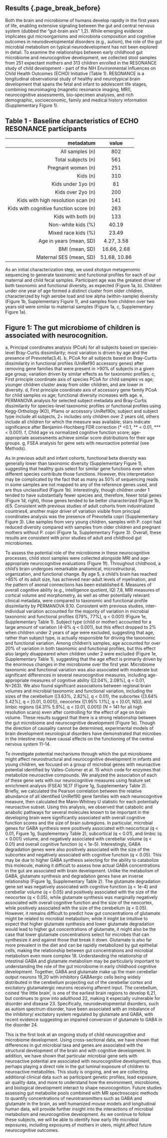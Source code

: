 ## Results {.page_break_before}

Both the brain and microbiome of humans
develop rapidly in the first years of life,
enabling extensive signaling between the gut
and central nervous system (dubbed the “gut-brain axis”
1,2).
While emerging evidence implicates gut microorganisms
and microbiota composition
and cognitive outcomes in neurodevelopmental disorders (e.g., autism),
the role of the gut microbial metabolism on typical neurodevelopment
has not been explored in detail.
To examine the relationships
between early childhood gut microbiome and neurocognitive development,
we collected stool samples from
251 expectant mothers and
313 children
enrolled in the RESONANCE study of child development -
part of the NIH Environmental Influences on Child Health Outcomes (ECHO) Initiative
(Table 1).
RESONANCE is a longitudinal observational study
of healthy and neurotypical brain development
that spans the fetal and infant to adolescent life stages,
combining neuroimaging (magnetic resonance imaging, MRI),
neurocognitive assessments,
bio-specimen analyses,
and rich demographic, socioeconomic, family and medical history information
(Supplementary Figure 1).

## Table 1 - Baseline characteristics of ECHO RESONANCE participants

| metadatum                              | value        |
|---------------------------------------:|:------------:|
|                        All samples (n) |     802      |
|                     Total subjects (n) |     561      |
|                     Pregnant women (n) |     251      |
|                               Kids (n) |     310      |
|                     Kids under 1yo (n) |      81      |
|                      Kids over 2yo (n) |     200      |
|     Kids with high resolution scan (n) |     141      |
| Kids with cognitive function score (n) |     263      |
|                     Kids with both (n) |     133      |
|                     Non-white kids (%) |    40.19     |
|                    Mixed race kids (%) |    23.49     |
|                Age in years (mean, SD) |  4.27, 3.58  |
|                         BMI (mean, SD) | 16.66, 2.68  |
|                Maternal SES (mean, SD) | 51.68, 10.86 |

As an initial characterization step,
we used shotgun metagenomic sequencing
to generate taxonomic and functional profiles
for each of our maternal and child fecal samples.
Participant age was the greatest driver
of both taxonomic and functional diversity,
as expected (Figure 1a, b).
Children under one year of age
formed a distinct cluster from older children,
characterized by high aerobe load and low alpha (within-sample) diversity
(Figure 1b, Supplementary Figure 1),
and samples from children over two years old
were similar to maternal samples
(Figure 1a, c, Supplementary Figure 1a).

## Figure 1: The gut microbiome of children is associated with neurocognition.

a, Principal coordinates analysis (PCoA) for all subjects
   based on species-level Bray-Curtis dissimilarity;
   most variation is driven by age and the presence of Prevotella(3,4).
b, PCoA for all subjects
   based on Bray-Curtis dissimilarity in functional profiles
   (UniRef90 accessory genes)
   after removing gene families that were present in >90% of subjects
   in a given age group;
   variation driven by similar effects as for taxonomic profiles.
c, First principle coordinate axis of species PCoA for child samples vs age;
   younger children cluster away from older children,
   and are lower in diversity.
d, First principle coordinate axis of accessory gene family PCoA
   for child samples vs age;
   functional diversity increases with age.
e, PERMANOVA analysis for selected subject metadata
   and Bray-Curtis dissimilarity for species-level taxonomic profiles
   or functional profiles
   using Kegg-Orthology
(KO),
Pfams or accessory UniRef90s;
   subject and subject type include all subjects,
   2+ includes only children over 2 years old,
   others include all children for which the measure was available;
   stars indicate significance after Benjamini-Hochberg FDR correction
   (* <0.1, ** < 0.01, *** < 0.001).
f, Child age vs normalized cognitive function score;
   age-appropriate assessments
   achieve similar score distributions for their age groups.
g, FSEA analysis for gene sets with neuroactive potential
   (see Methods).

As in previous adult and infant cohorts,
functional beta diversity was generally lower than taxonomic diversity
(Supplementary Figure 1),
suggesting that healthy guts select for similar gene functions
even when different species contribute those functions.
However,
this interpretation may be complicated
by the fact that as many as 50% of sequencing reads in some samples
are not mapped to any of the reference genes used,
and are thus unclassified (Figure 1b).
Interestingly,
though children under 1 tended to have substantially fewer species
and, therefore,
fewer total genes
(Figure 1d, right),
those genes tended to be better characterized
(Figure 1b, d)5.
Consistent with previous studies
of adult cohorts from industrialized countries4,
another major driver of variation visible from principal coordinates analysis
was the presence of Prevotella copri
(Supplementary Figure 3).
Like samples from very young children,
samples with P.
copri had reduced diversity
compared with samples from older children and pregnant mothers without P.
copri
(Figure 1a, Supplementary Figure 3).
Overall,
these results are consistent with prior studies
of adult and childhood gut microbiomes.

To assess the potential role of the microbiome
in these neurocognitive processes,
child stool samples were collected
alongside MRI and age-appropriate neurocognitive evaluations
(Figure 1f).
Throughout childhood,
a child’s brain undergoes remarkable
anatomical, microstructural, organization, and functional
change.
By age 5,
a child’s brain has reached >85% of its adult size,
has achieved near-adult levels of myelination,
and the pattern of axonal connections has been established
6.
Measures of overall cognitive ability
(e.g., intelligence quotient, IQ)
7,8,
MRI measures of cortical volume and morphometry,
as well as other potentially relevant clinical metadata,
were compared to taxonomic and functional profile dissimilarity
by PERMANOVA
9,10.
Consistent with previous studies,
inter-individual variation accounted for the majority of variation
in microbial taxonomic and functional profiles
([79%, 77%], q < 0.001)
(Figure 1e, Supplementary Table 1).
Subject type (child or mother)
accounted for a large amount of variation
(4-6% q < 0.001),
but this effect dropped to 2%
when children under 2 years of age were excluded,
suggesting that age, rather than subject type,
is actually responsible for driving the taxonomic and functional variation.
Among children’s samples,
age accounted for over 20% of variation
in both taxonomic and functional profiles,
but this effect also largely disappeared
when children under 2 were excluded
(Figure 1e, Supplementary Table 1),
suggesting that the age effect
is primarily driven by the enormous changes in the microbiome
over the first year.
Microbiome taxonomic and functional variation
was also associated with moderate but significant differences
in several neurocognitive measures, including
age-appropriate measures of cognitive ability
([2.04%, 2.08%], q < 0.01, N=263).
We also found significant associations
between regional brain volumes
and microbial taxonomic and functional variation,
including the sizes of the cerebellum
([3.63%, 2.82%], q < 0.01),
the subcortex
([3.64% 5.42%], q < [0.01, 0.001]),
neocortex
([1.95% 1.1%], q < [0.01, NS]),
and limbic regions
([4.31% 5.9%], q < [0.01, 0.001])
(N = 141 for all high resolution scans)
even after controlling for the effect of age on brain volume.
These results suggest
that there is a strong relationship
between the gut microbiome and neurocognitive development
(Figure 1e).
Though the direction of causality cannot be determined,
experimental models of brain development neurological disorders
have demonstrated that microbes in the intestine
may have causal effects on the functioning of the central nervous system
11–14.

To investigate potential mechanisms
through which the gut microbiome might affect
neurostructural and neurocognitive development
in infants and young children,
we focused on a group of microbial genes with neuroactive potential
identified by Valles-Colomer et al.
15
which code for enzymes that metabolize neuroactive compounds.
We analyzed the association of each of these gene sets
with our neurocognitive measures
using feature set enrichment analysis (FSEA)
16,17
(Figure 1g, Supplementary Table 2).
Briefly, we calculated the Pearson correlation
between the relative abundance of all identified UniRef90 gene families
with each neurocognitive measure,
then calculated the Mann-Whitney U statistic
for each potentially neuroactive subset.
Using this analysis,
we observed that catabolic and anabolic pathways
for several molecules known to be important in the developing brain
were significantly associated
with overall cognitive function scores
and the size of brain subregions.
In particular,
microbial genes for GABA synthesis
were positively associated with
neocortical (q < 0.01, Figure 1g, Supplementary Table 2),
subcortical (q < 0.01),
and limbic (q < 0.001) volume,
and negatively associated with
cerebellar volume (q < 0.01)
and overall cognitive function (q < 1e-5).
Interestingly,
GABA degradation genes
were also positively associated with
the size of the subcortex
and negatively associated with
cognitive function (q < 0.05).
This may be due to higher GABA synthesis
selecting for the ability to catabolize this molecule,
making it difficult to assess how actual GABA concentrations in the gut
are associated with brain development.
Unlike the metabolism of GABA,
glutamate synthesis and degradation genes
have an inverse relationship
(Figure 1g, Supplementary Table 2).
The glutamate degradation gene set
was negatively associated with
cognitive function (q < 1e-4)
and cerebellar volume (q < 0.05)
and positively associated with
the size of the neocortex (q < 0.05),
while glutamate synthesis
was marginally negatively associated with
overall cognitive function
and the size of the neocortex,
while positively associated with
the size of the cerebellum (q < 0.05).
However,
it remains difficult to predict
how gut concentrations of glutamate
might be related to microbial metabolism;
while it might be intuitive to expect
that higher glutamate synthesis and lower glutamate degradation
would lead to higher gut concentrations of glutamate,
it might also be the case that lower glutamate concentrations
select for microbes that can synthesize it
and against those that break it down.
Glutamate is also far more prevalent in the diet
and can be rapidly metabolized by gut epithelial cells,
making the relationship between gut concentrations
and microbial metabolism even more complex
18.
Understanding the relationship of intestinal GABA and glutamate metabolism
may be particularly important to understanding the role of the gut microbiome
in early childhood cognitive development.
Together,
GABA and glutamate make up the main cerebellar output neurons
19,20
with inhibitory GABAergic cells
being widely distributed in the cerebellum projecting out of the cerebellar cortex
and excitatory glutamatergic neurons receiving afferent input.
The cerebellum,
coined ‘the little brain’,
is one of the earliest brain regions to develop
6,21,
but continues to grow into adulthood
22,
making it especially vulnerable for disorder and disease
23.
Specifically,
neurodevelopmental disorders, such as autism spectrum disorder,
have been associated with an imbalance of the inhibitory/ excitatory system
regulated by glutamate and GABA,
with recent evidence suggesting
an impaired conversion of glutamate to GABA in the disorder
24.

This is the first look at an ongoing study
of child neurocognitive and microbiome development.
Using cross-sectional data,
we have shown that differences
in gut microbial taxa and genes
are associated with the structural development of the brain
and with cognitive development.
In addition,
we have shown that particular microbial gene sets with neuroactive potential
are associated with neurocognitive development,
thus perhaps playing a direct role
in the gut luminal exposure of children to neuroactive metabolites.
This study is ongoing,
and we are collecting additional clinical data
such as participant genetic profiles,
lead exposure,
air quality data,
and more
to understand how
the environment, microbiome, and biological development
interact to shape neurocognition.
Future studies
assessing gut metabolite pools
combined with MR spectroscopic methods
to quantify concentrations of neurotransmitters such as GABA and glutamate
in the brain,
as well humanized mouse models and longitudinal human data,
will provide further insight
into the interactions of microbial metabolism
and neurocognitive development.
As we continue to follow these subjects,
we will be able to identify how early life microbial exposures,
including exposures of mothers in utero,
might affect future neurocognitive outcomes.
